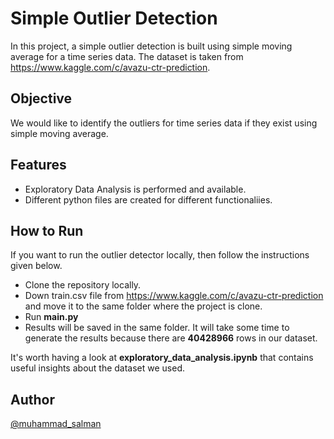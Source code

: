 
# Simple Outlier Detection

In this project, a simple outlier detection is built using simple moving average for a time series data.
The dataset is taken from https://www.kaggle.com/c/avazu-ctr-prediction. 

## Objective
We would like to identify the outliers for time series data if they exist using simple moving average.

## Features

- Exploratory Data Analysis is performed and available.
- Different python files are created for different functionaliies.


## How to Run

If you want to run the outlier detector locally, then follow the instructions given below.

- Clone the repository locally.
- Down train.csv file from  https://www.kaggle.com/c/avazu-ctr-prediction and move it to the same folder where the project is clone.
- Run **main.py**
- Results will be saved in the same folder. It will take some time to generate the results because there are **40428966** rows in our dataset.

It's worth having a look at **exploratory_data_analysis.ipynb** that contains useful insights about the dataset we used. 
## Author
[@muhammad_salman](https://www.linkedin.com/in/msalman88/)

